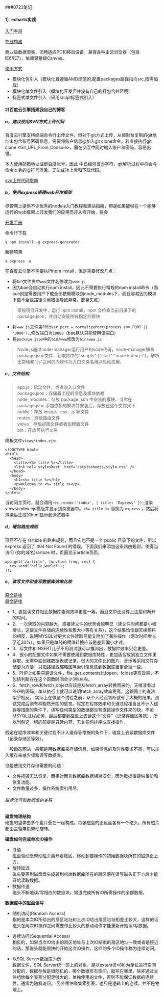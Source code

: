 ###0723笔记  

#### 1）echarts实践
[入门手册](http://echarts.baidu.com/doc/start.html)

[在线构建](http://ecomfe.github.io/echarts-builder-web/)

商业级数据图表，流畅适应PC和移动设备，兼容各种主流浏览器（包括IE6/IE7），依赖轻量级Canvas。

[使用方式](http://echarts.baidu.com/doc/doc.html)

+ 模块化包引入（模块化且遵循AMD规范的,配置packages路径指向src,按需加载）
+ 模块化单文件引入（模块化开发但并没有自己的打包合并环境）
+ 标签式单文件引入（采用srcipt标签式引入）

#### 2)百度云引擎搭建我自己的博客

##### a，建议使用SVN方式上传代码
百度云引擎支持终端命令行上传文件，但对于git方式上传，从控制台复制的git地址未包含账号密码信息，需要将账户信息<Username>@加入git clone命令，若直接执行git clone <Git_URL_From_Console>，需在交互中同时输入账户和密码，容易出错。 

本人使用邮箱地址注册百度账号，因此 <Username>中已经包含@字符，git解析过程中将会与命令本身的@符号混淆，无法成功上传和下载代码。

[svn上传代码指南](http://bce.baidu.com/doc/BAE/GUIGettingStarted.html#.C6.06.1A.62.26.FF.25.C1.93.89.B0.C7.39.41.4A.1D)

##### b，使用express搭建web开发框架

尽管网上提供不少优秀的nodejs入门教程和建站指南，但是如果能够在一个能够运行的web框架上开发我们的应用而非从零开始，将会

[开发手册](https://github.com/nswbmw/N-blog/wiki/%E7%AC%AC1%E7%AB%A0--%E4%B8%80%E4%B8%AA%E7%AE%80%E5%8D%95%E7%9A%84%E5%8D%9A%E5%AE%A2)

命令行下载

	$ npm install -g express-generator

新建项目
	
	$ express -e 
	

在百度云引擎不需要执行npm install，但是需要修改几点：

+ 将bin文件夹中`www`文件名修改为`www.js`
+ 因为bae会自动执行npm install，因此不需要执行常规的npm install命令（而ace则是需要用户下载全部依赖模块到node_modules下，而且容易因为模块下载不全或路径引用错误导致异常，部署失败）

>常规项目开发中，运行 npm install，npm 会检查当前目录下的   package.json，并自动安装所有指定的模块


+ 将`www.js`文件第15行`var port = normalizePort(process.env.PORT || '3000');`,修改端口为`18080`（bae默认只能使用该端口）
+ 将`package.json`中的`bin/www`修改为`bin/www.js`

>Node.js通过node-manager运行用户的node代码，node-manager解析package.json文件，获取其中的"scripts":{"start":"node index.js"}，解析出空格和".js"之间的内容作为入口文件名用以启动应用。

##### c，文件结构
>app.js：启动文件，或者说入口文件  
package.json：存储着工程的信息及模块依赖  
node_modules：存放 package.json 中安装的模块，当你在 package.json 添加依赖的模块并安装后，存放在这个文件夹下  
public：存放 image、css、js 等文件  
routes：存放路由文件  
views：存放视图文件或者说模版文件  
bin：存放可执行文件  


模板文件`views/index.ejs`:

	<!DOCTYPE html>
	<html>
	  <head>
	    <title><%= title %></title>
	    <link rel='stylesheet' href='/stylesheets/style.css' />
	  </head>
	  <body>
	    <h1><%= title %></h1>
	    <p>Welcome to <%= title %></p>
	  </body>
	</html>
当访问主页时，就会调用`res.render('index', { title: 'Express' });`渲染views/index.ejs模版并显示到浏览器中。`<%= title %>` 替换为 `express` ，然后将渲染后生成的html显示到浏览器中

##### d，增加路由规则
项目不存在 /article 的路由规则，而且它也不是一个 public 目录下的文件，所以 express 返回了 404 Not Found 的错误。下面我们来添加这条路由规则，使得当访问 {你的域名}/article 时，页面显示article页面。

	app.get('/article', function (req, res) {
	  res.send('hello,world!');
	});

##### e，读写文件和查写数据库效率比较 
[原文链接](http://www.metsky.com/archives/313.html)  
[原文链接](http://www.jb51.net/diannaojichu/91733.html)  

+ 1、直接读文件相比数据库查询效率更胜一筹，而且文中还没算上连接和断开的时间。 
+ 2、一次读取的内容越大，直接读文件的优势会越明显（读文件时间都是小幅增长，这跟文件存储的连续性和簇大小等有关系），这个结果恰恰跟天缘预料的相反，说明MYSQL对更大文件读取可能又附加了某些操作（两次时间增长了近30%），如果只是单纯的赋值转换应该是差异偏小才对。 
+ 3、写文件和INSERT几乎不用测试就可以推测出，数据库效率只会更差。
+ 4、很小的配置文件如果不需要使用到数据库特性，更加适合放到独立文件里存取，无需单独创建数据表或记录，很大的文件比如图片、音乐等采用文件存储更为方便，只把路径或缩略图等索引信息放到数据库里更合理一些。
+ 5、PHP上如果只是读文件，file_get_contents比fopen、fclose更有效率，不包括判断存在这个函数时间会少3秒左右。
+ 6、fetch_row和fetch_object应该是从fetch_array转换而来的，天缘没看过PHP的源码，单从执行上就可以说明fetch_array效率更高，这跟网上的说法似乎相反。
实际上在做这个试验之前，从个人经验判断就有了大概的结果，测试完成后则有种豁然开朗的感觉。假定在程序效率和关键过程相当且不计入缓存等措施的条件下，读写任何类型的数据都没有直接操作文件来的快，不论MSYQL过程如何，最后都要到磁盘上去读这个“文件”（记录存储区等效），所以当然这一切的前提是只读内容，无关任何排序或查找操作。

假定在程序效率和关键过程不计入缓存等措施的条件下，磁盘上去读数据库文件（记录存储区等效）。

一般动态网站一般都是用数据库来存储信息，如果信息的及时性要求不高，可以加入缓存来减少频繁读写数据库。

但是使用文件存储需要的问题：
+ 文件损毁无法恢复，而相对而言数据库数据相对安全，因为数据库提供备份和恢复功能。
+ 文件数量过多，操作系统索引用尽。


###### 磁盘读写和数据库的关系

**磁盘物理结构**  
硬盘的盘体由多个盘片叠在一起构成。每张磁盘的正反面各有一个磁头。所有磁片都由主轴电机带动旋转。

**磁盘如何完成单次IO操作**

+ 寻道  
磁盘驱动壁带动磁头离开着陆区，移动到要操作的初始数据块所在的磁道正上方。
+ 旋转延迟  
磁头要等到磁盘盘头旋转到初始数据库所在的扇区落在读写磁头正下方后才能开始读取数据。
+ 数据传送  
磁头不断地读/写相应的数据块，知道完成所有IO所需操作的全部数据。
	


**数据库中的磁盘读写**  

+ 随机访问(Random Access)  
指的是本次IO所给出的扇区地址和上次IO给出扇区地址相差比较大，这样的话磁头在两次IO操作之间需要作比较大的移动动作才能重新开始读/写数据。

+ 连续访问(Sequential Access)  
相反的，如果当次IO给出的扇区地址与上次IO结束的扇区地址一致或者是接近的话，那磁头就能很快的开始这次IO操作，这样的多个IO操作称为连续访问。

+ 以SQL Server数据库为例  
数据文件，SQL Server统一区上的对象，是以extent(8*8k)为单位进行空间分配的，数据存放是很随机的，哪个数据页有空间，就写在哪里，除非通过文件组给每个表预分配足够大的、单独使用的文件，否则不能保证数据的连续性，通常为随机访问。
另外哪怕聚集索引表，也只是逻辑上的连续，并不是物理上。




